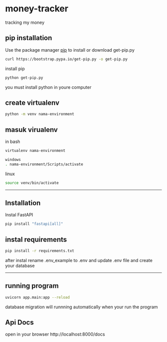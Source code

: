 # money-tracker
tracking my money

## pip installation
Use the package manager [pip](https://pip.pypa.io/en/stable/) to install
or
download get-pip.py
```bash
curl https://bootstrap.pypa.io/get-pip.py -o get-pip.py
```

install pip
```bash
python get-pip.py
```
you must install python in youre computer

## create virtualenv
```bash
python -m venv nama-environment
```

## masuk virualenv
in bash
```bash
virtualenv nama-environment
```
```bash
windows
. nama-environment/Scripts/activate
```

linux
```bash
source venv/bin/activate
```
------------------------------

## Installation

Instal FastAPI
```bash
pip install "fastapi[all]"
```

## instal requirements
```bash
pip install -r requirements.txt
```

after instal
rename .env_example to .env and
update .env file and create your database

-------------------------

## running program
```bash
uvicorn app.main:app --reload
```
database migration will runnning automatically when your run the program

## Api Docs
open in your browser http://localhost:8000/docs
